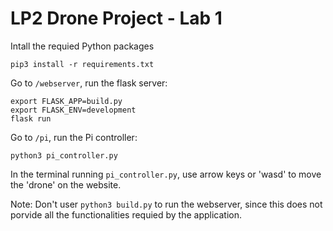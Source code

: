 # LP2 Drone Project - Lab 1
Intall the requied Python packages
```
pip3 install -r requirements.txt
```
Go to `/webserver`, run the flask server:
```
export FLASK_APP=build.py
export FLASK_ENV=development
flask run
```
Go to `/pi`, run the Pi controller:
```
python3 pi_controller.py
```
In the terminal running `pi_controller.py`, use arrow keys or 'wasd' to move the 'drone' on the website. 

Note: Don't user `python3 build.py` to run the webserver, since this does not porvide all the functionalities requied by the application.

